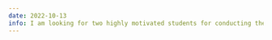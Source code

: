 ```yaml
---
date: 2022-10-13
info: I am looking for two highly motivated students for conducting their master thesis at LabHC on deep learning (<a href="/download/internship/2023-Internship-LabHC-Bregmanet.pdf">offer 1</a>, <a href="/download/internship/2023-Internship-LabHC-Adversarial.pdf">offer 2</a>)
---
```

